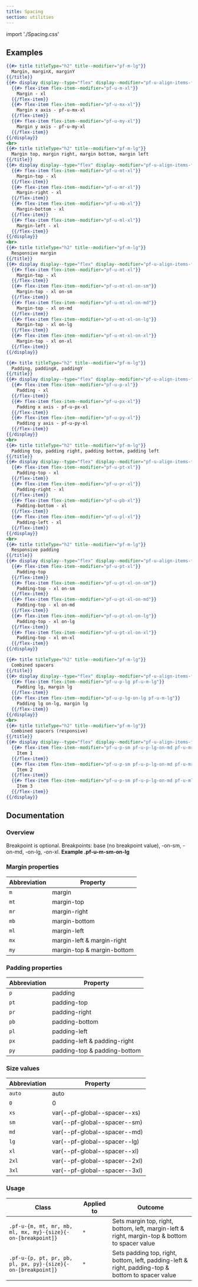 ```yaml
---
title: Spacing
section: utilities
---
```


import './Spacing.css'

## Examples
```hbs title=Margin
{{#> title titleType="h2" title--modifier="pf-m-lg"}}
  Margin, marginX, marginY
{{/title}}
{{#> display display--type="flex" display--modifier="pf-u-align-items-flex-start pf-u-flex-wrap"}}
  {{#> flex-item flex-item--modifier="pf-u-m-xl"}}
    Margin - xl
  {{/flex-item}}
  {{#> flex-item flex-item--modifier="pf-u-mx-xl"}}
    Margin x axis - pf-u-mx-xl
  {{/flex-item}}
  {{#> flex-item flex-item--modifier="pf-u-my-xl"}}
    Margin y axis - pf-u-my-xl
  {{/flex-item}}
{{/display}}
<br>
{{#> title titleType="h2" title--modifier="pf-m-lg"}}
  Margin top, margin right, margin bottom, margin left
{{/title}}
{{#> display display--type="flex" display--modifier="pf-u-align-items-flex-start pf-u-flex-wrap"}}
  {{#> flex-item flex-item--modifier="pf-u-mt-xl"}}
    Margin-top - xl
  {{/flex-item}}
  {{#> flex-item flex-item--modifier="pf-u-mr-xl"}}
    Margin-right - xl
  {{/flex-item}}
  {{#> flex-item flex-item--modifier="pf-u-mb-xl"}}
    Margin-bottom - xl
  {{/flex-item}}
  {{#> flex-item flex-item--modifier="pf-u-ml-xl"}}
    Margin-left - xl
  {{/flex-item}}
{{/display}}
<br>
{{#> title titleType="h2" title--modifier="pf-m-lg"}}
  Responsive margin
{{/title}}
{{#> display display--type="flex" display--modifier="pf-u-align-items-flex-start pf-u-flex-column pf-u-flex-wrap"}}
  {{#> flex-item flex-item--modifier="pf-u-mt-xl"}}
    Margin-top - xl
  {{/flex-item}}
  {{#> flex-item flex-item--modifier="pf-u-mt-xl-on-sm"}}
    Margin-top - xl on-sm
  {{/flex-item}}
  {{#> flex-item flex-item--modifier="pf-u-mt-xl-on-md"}}
    Margin-top - xl on-md
  {{/flex-item}}
  {{#> flex-item flex-item--modifier="pf-u-mt-xl-on-lg"}}
    Margin-top - xl on-lg
  {{/flex-item}}
  {{#> flex-item flex-item--modifier="pf-u-mt-xl-on-xl"}}
    Margin-top - xl on-xl
  {{/flex-item}}
{{/display}}
```

```hbs title=Padding
{{#> title titleType="h2" title--modifier="pf-m-lg"}}
  Padding, paddingX, paddingY
{{/title}}
{{#> display display--type="flex" display--modifier="pf-u-align-items-flex-start pf-u-flex-wrap"}}
  {{#> flex-item flex-item--modifier="pf-u-p-xl"}}
    Padding - xl
  {{/flex-item}}
  {{#> flex-item flex-item--modifier="pf-u-px-xl"}}
    Padding x axis - pf-u-px-xl
  {{/flex-item}}
  {{#> flex-item flex-item--modifier="pf-u-py-xl"}}
    Padding y axis - pf-u-py-xl
  {{/flex-item}}
{{/display}}
<br>
{{#> title titleType="h2" title--modifier="pf-m-lg"}}
  Padding top, padding right, padding bottom, padding left
{{/title}}
{{#> display display--type="flex" display--modifier="pf-u-align-items-flex-start pf-u-flex-wrap"}}
  {{#> flex-item flex-item--modifier="pf-u-pt-xl"}}
    Padding-top - xl
  {{/flex-item}}
  {{#> flex-item flex-item--modifier="pf-u-pr-xl"}}
    Padding-right - xl
  {{/flex-item}}
  {{#> flex-item flex-item--modifier="pf-u-pb-xl"}}
    Padding-bottom - xl
  {{/flex-item}}
  {{#> flex-item flex-item--modifier="pf-u-pl-xl"}}
    Padding-left - xl
  {{/flex-item}}
{{/display}}
<br>
{{#> title titleType="h2" title--modifier="pf-m-lg"}}
  Responsive padding
{{/title}}
{{#> display display--type="flex" display--modifier="pf-u-align-items-flex-start pf-u-flex-column pf-u-flex-wrap"}}
  {{#> flex-item flex-item--modifier="pf-u-pt-xl"}}
    Padding-top
  {{/flex-item}}
  {{#> flex-item flex-item--modifier="pf-u-pt-xl-on-sm"}}
    Padding-top - xl on-sm
  {{/flex-item}}
  {{#> flex-item flex-item--modifier="pf-u-pt-xl-on-md"}}
    Padding-top - xl on-md
  {{/flex-item}}
  {{#> flex-item flex-item--modifier="pf-u-pt-xl-on-lg"}}
    Padding-top - xl on-lg
  {{/flex-item}}
  {{#> flex-item flex-item--modifier="pf-u-pt-xl-on-xl"}}
    Padding-top - xl on-xl
  {{/flex-item}}
{{/display}}
```

```hbs title=Combined
{{#> title titleType="h2" title--modifier="pf-m-lg"}}
  Combined spacers
{{/title}}
{{#> display display--type="flex" display--modifier="pf-u-align-items-flex-start pf-u-flex-wrap"}}
  {{#> flex-item flex-item--modifier="pf-u-p-lg pf-u-m-lg"}}
    Padding lg, margin lg
  {{/flex-item}}
  {{#> flex-item flex-item--modifier="pf-u-p-lg-on-lg pf-u-m-lg"}}
    Padding lg on-lg, margin lg
  {{/flex-item}}
{{/display}}
<br>
{{#> title titleType="h2" title--modifier="pf-m-lg"}}
  Combined spacers (responsive)
{{/title}}
{{#> display display--type="flex" display--modifier="pf-u-align-items-flex-start pf-u-flex-wrap"}}
  {{#> flex-item flex-item--modifier="pf-u-p-sm pf-u-p-lg-on-md pf-u-mr-lg"}}
    Item 1
  {{/flex-item}}
  {{#> flex-item flex-item--modifier="pf-u-p-sm pf-u-p-lg-on-md pf-u-mr-lg"}}
    Item 2
  {{/flex-item}}
  {{#> flex-item flex-item--modifier="pf-u-p-sm pf-u-p-lg-on-md pf-u-ml-auto-on-xl"}}
    Item 3
  {{/flex-item}}
{{/display}}
```

## Documentation
### Overview
Breakpoint is optional. Breakpoints: base (no breakpoint value), -on-sm, -on-md, -on-lg, -on-xl. **Example .pf-u-m-sm-on-lg**

### Margin properties
| Abbreviation | Property |
| -- | -- |
| `m` |  margin |
| `mt` | margin-top |
| `mr` | margin-right |
| `mb` | margin-bottom |
| `ml` | margin-left |
| `mx` | margin-left & margin-right |
| `my` | margin-top & margin-bottom |

### Padding properties
| Abbreviation | Property |
| -- | -- |
| `p` |  padding |
| `pt` | padding-top |
| `pr` | padding-right |
| `pb` | padding-bottom |
| `pl` | padding-left |
| `px` | padding-left & padding-right |
| `py` | padding-top & padding-bottom |

### Size values
| Abbreviation | Property |
| -- | -- |
| `auto` |  auto |
| `0` | 0 |
| `xs` | var(--pf-global--spacer--xs) |
| `sm` | var(--pf-global--spacer--sm) |
| `md` | var(--pf-global--spacer--md) |
| `lg` | var(--pf-global--spacer--lg) |
| `xl` | var(--pf-global--spacer--xl) |
| `2xl` | var(--pf-global--spacer--2xl) |
| `3xl` | var(--pf-global--spacer--3xl) |

### Usage
| Class | Applied to | Outcome |
| -- | -- | -- |
| `.pf-u-{m, mt, mr, mb, ml, mx, my}-{size}{-on-[breakpoint]}`  | `*` |  Sets margin top, right, bottom, left, margin-left & right, margin-top & bottom to spacer value |
| `.pf-u-{p, pt, pr, pb, pl, px, py}-{size}{-on-[breakpoint]}`  | `*` |  Sets padding top, right, bottom, left, padding-left & right, padding-top & bottom to spacer value |

